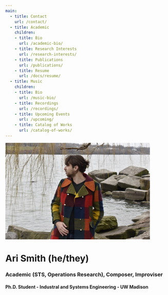 ```yaml
---
main:
  - title: Contact
    url: /contact/
  - title: Academic
    children:
    - title: Bio
      url: /academic-bio/
    - title: Research Interests
      url: /research-interests/
    - title: Publications
      url: /publications/
    - title: Resume
      url: /docs/resume/
  - title: Music
    children:
    - title: Bio
      url: /music-bio/
    - title: Recordings
      url: /recordings/
    - title: Upcoming Events
      url: /upcoming/
    - title: Catalog of Works
      url: /catalog-of-works/
---
```


<img src="DSC0289.jpg" width="450" height="300">

# Ari Smith (he/they)
### Academic (STS, Operations Research), Composer, Improviser
#### Ph.D. Student - Industral and Systems Engineering - UW Madison
